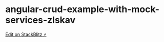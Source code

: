 # angular-crud-example-with-mock-services-zlskav

[Edit on StackBlitz ⚡️](https://stackblitz.com/edit/angular-crud-example-with-mock-services-zlskav)